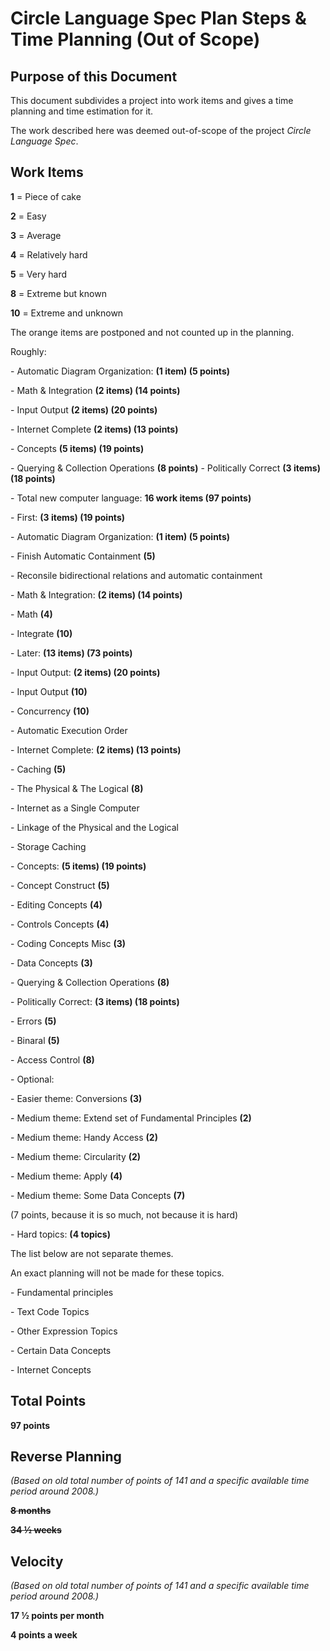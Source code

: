 ﻿Circle Language Spec Plan Steps & Time Planning (Out of Scope)
=============================================================


Purpose of this Document
------------------------

This document subdivides a project into work items and gives a time planning and time estimation for it.

The work described here was deemed out-of-scope of the project *Circle Language Spec*.


Work Items
----------

__1__ = Piece of cake

__2__ = Easy

__3__ = Average

__4__ = Relatively hard

__5__ = Very hard

__8__ = Extreme but known

__10__ = Extreme and unknown

The orange items are postponed and not counted up in the planning.

Roughly:

\- Automatic Diagram Organization: __(1 item)  (5 points)__

\- Math & Integration __(2 items)  (14 points)__

\- Input Output __(2 items)  (20 points)__

\- Internet Complete __(2 items)  (13 points)__

\- Concepts __(5 items)  (19 points)__

\- Querying & Collection Operations __(8 points)__
\- Politically Correct __(3 items)  (18 points)__

\- Total new computer language: __16 work items (97 points)__

\- First: __(3 items)  (19 points)__

\- Automatic Diagram Organization: __(1 item)  (5 points)__

\- Finish Automatic Containment __(5)__

\- Reconsile bidirectional relations and automatic containment

\- Math & Integration: __(2 items)  (14 points)__

\- Math __(4)__

\- Integrate __(10)__

\- Later: __(13 items)  (73 points)__

\- Input Output: __(2 items)  (20 points)__

\- Input Output __(10)__

\- Concurrency __(10)__

\- Automatic Execution Order

\- Internet Complete: __(2 items)  (13 points)__

\- Caching __(5)__

\- The Physical & The Logical __(8)__

\- Internet as a Single Computer

\- Linkage of the Physical and the Logical

\- Storage Caching

\- Concepts: __(5 items)  (19 points)__

\- Concept Construct __(5)__

\- Editing Concepts __(4)__

\- Controls Concepts __(4)__

\- Coding Concepts Misc __(3)__

\- Data Concepts __(3)__

\- Querying & Collection Operations __(8)__

\- Politically Correct: __(3 items)  (18 points)__

\- Errors __(5)__

\- Binaral __(5)__

\- Access Control __(8)__

\- Optional:

\- Easier theme: Conversions  __(3)__

\- Medium theme: Extend set of Fundamental Principles  __(2)__

\- Medium theme: Handy Access  __(2)__

\- Medium theme: Circularity  __(2)__

\- Medium theme: Apply  __(4)__

\- Medium theme: Some Data Concepts  __(7)__

(7 points, because it is so much, not because it is hard)

\- Hard topics: __(4 topics)__

The list below are not separate themes.

An exact planning will not be made for these topics.

\- Fundamental principles

\- Text Code Topics

\- Other Expression Topics

\- Certain Data Concepts

\- Internet Concepts


Total Points
------------

__97 points__


Reverse Planning
-----------------

*(Based on old total number of points of 141 and a specific available time period around 2008.)*

__~~8 months~~__

__~~34 ½ weeks~~__


Velocity
--------

*(Based on old total number of points of 141 and a specific available time period around 2008.)*

__17 ½ points per month__

__4 points a week__
